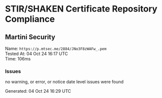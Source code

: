 # STIR/SHAKEN Certificate Repository Compliance

## Martini Security

Name: `https://p.mtsec.me/2884/JNo3F8zWAFw_.pem`\
Tested At: 04 Oct 24 16:17 UTC\
Time: 106ms

### Issues

no warning, or error, or notice date level issues were found

Generated: 04 Oct 24 16:29 UTC